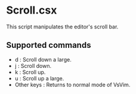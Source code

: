 Scroll.csx
===

This script manipulates the editor's scroll bar.  

## Supported commands

- d : Scroll down a large.
- j : Scroll down.
- k : Scroll up.
- u : Scroll up a large.
- Other keys  : Returns to normal mode of VsVim.

